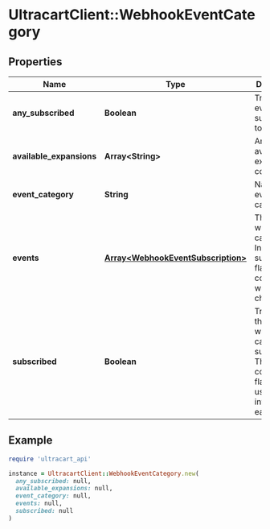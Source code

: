 # UltracartClient::WebhookEventCategory

## Properties

| Name | Type | Description | Notes |
| ---- | ---- | ----------- | ----- |
| **any_subscribed** | **Boolean** | True if any events are subscribed to. | [optional] |
| **available_expansions** | **Array&lt;String&gt;** | Array of available expansion constants | [optional] |
| **event_category** | **String** | Name of the event category | [optional] |
| **events** | [**Array&lt;WebhookEventSubscription&gt;**](WebhookEventSubscription.md) | The events within the category.  Individual subscription flags contained within the child object. | [optional] |
| **subscribed** | **Boolean** | True if all the events within this category are subscribed.  This is a convenience flag to make user interfaces easier. | [optional] |

## Example

```ruby
require 'ultracart_api'

instance = UltracartClient::WebhookEventCategory.new(
  any_subscribed: null,
  available_expansions: null,
  event_category: null,
  events: null,
  subscribed: null
)
```

